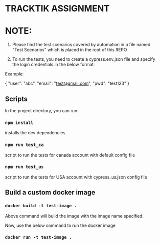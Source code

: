 # TRACKTIK ASSIGNMENT 



# NOTE:

1. Please find the test scenarios covered by automation in a file named "Test Scenarios" which is placed in the root of this REPO

2. To run the tests, you need to create a cypress.env.json file and specify the login credentials in the below format:

Example:

{
    "user": "abc",
    "email": "test@gmail.com",
    "pwd": "test123"
}


##  Scripts

In the project directory, you can run:

### `npm install`

installs the dev dependencies

### `npm run test_ca`

script to run the tests for canada account with default config file

### `npm run test_us`

script to run the tests for USA account with cypress_us.json config file


## Build a custom docker image

### `docker build -t test-image .`

Above command will build the image with the image name specified.

Now, use the below command to run the docker image

### `docker run -t test-image .`


